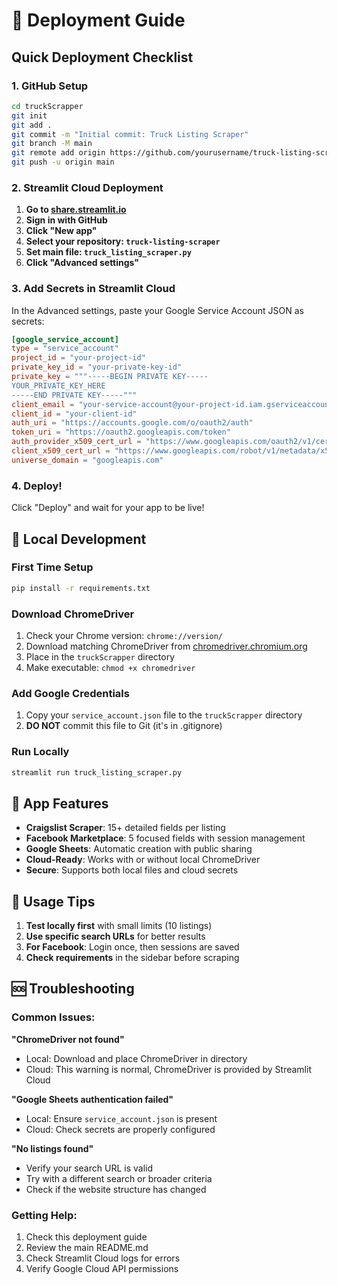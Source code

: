 # 🚀 Deployment Guide

## Quick Deployment Checklist

### 1. GitHub Setup
```bash
cd truckScrapper
git init
git add .
git commit -m "Initial commit: Truck Listing Scraper"
git branch -M main
git remote add origin https://github.com/yourusername/truck-listing-scraper.git
git push -u origin main
```

### 2. Streamlit Cloud Deployment

1. **Go to [share.streamlit.io](https://share.streamlit.io)**
2. **Sign in with GitHub**
3. **Click "New app"**
4. **Select your repository: `truck-listing-scraper`**
5. **Set main file: `truck_listing_scraper.py`**
6. **Click "Advanced settings"**

### 3. Add Secrets in Streamlit Cloud

In the Advanced settings, paste your Google Service Account JSON as secrets:

```toml
[google_service_account]
type = "service_account"
project_id = "your-project-id"
private_key_id = "your-private-key-id"
private_key = """-----BEGIN PRIVATE KEY-----
YOUR_PRIVATE_KEY_HERE
-----END PRIVATE KEY-----"""
client_email = "your-service-account@your-project-id.iam.gserviceaccount.com"
client_id = "your-client-id"
auth_uri = "https://accounts.google.com/o/oauth2/auth"
token_uri = "https://oauth2.googleapis.com/token"
auth_provider_x509_cert_url = "https://www.googleapis.com/oauth2/v1/certs"
client_x509_cert_url = "https://www.googleapis.com/robot/v1/metadata/x509/your-service-account%40your-project-id.iam.gserviceaccount.com"
universe_domain = "googleapis.com"
```

### 4. Deploy!

Click "Deploy" and wait for your app to be live!

## 🔧 Local Development

### First Time Setup
```bash
pip install -r requirements.txt
```

### Download ChromeDriver
1. Check your Chrome version: `chrome://version/`
2. Download matching ChromeDriver from [chromedriver.chromium.org](https://chromedriver.chromium.org/)
3. Place in the `truckScrapper` directory
4. Make executable: `chmod +x chromedriver`

### Add Google Credentials
1. Copy your `service_account.json` file to the `truckScrapper` directory
2. **DO NOT** commit this file to Git (it's in .gitignore)

### Run Locally
```bash
streamlit run truck_listing_scraper.py
```

## 📱 App Features

- **Craigslist Scraper**: 15+ detailed fields per listing
- **Facebook Marketplace**: 5 focused fields with session management
- **Google Sheets**: Automatic creation with public sharing
- **Cloud-Ready**: Works with or without local ChromeDriver
- **Secure**: Supports both local files and cloud secrets

## 🎯 Usage Tips

1. **Test locally first** with small limits (10 listings)
2. **Use specific search URLs** for better results
3. **For Facebook**: Login once, then sessions are saved
4. **Check requirements** in the sidebar before scraping

## 🆘 Troubleshooting

### Common Issues:

**"ChromeDriver not found"**
- Local: Download and place ChromeDriver in directory
- Cloud: This warning is normal, ChromeDriver is provided by Streamlit Cloud

**"Google Sheets authentication failed"**
- Local: Ensure `service_account.json` is present
- Cloud: Check secrets are properly configured

**"No listings found"**
- Verify your search URL is valid
- Try with a different search or broader criteria
- Check if the website structure has changed

### Getting Help:

1. Check this deployment guide
2. Review the main README.md
3. Check Streamlit Cloud logs for errors
4. Verify Google Cloud API permissions
